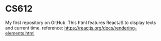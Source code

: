# CS612
My first repository on GitHub.
This html features ReactJS to display texts and current time.
reference: https://reactjs.org/docs/rendering-elements.html

